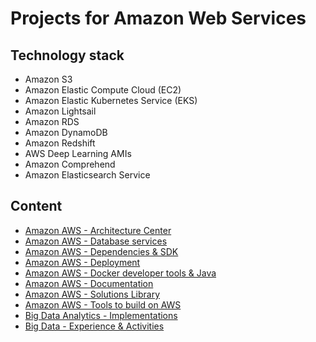 # Projects for Amazon Web Services

## Technology stack
* Amazon S3
* Amazon Elastic Compute Cloud (EC2)
* Amazon Elastic Kubernetes Service (EKS)
* Amazon Lightsail
* Amazon RDS
* Amazon DynamoDB
* Amazon Redshift
* AWS Deep Learning AMIs
* Amazon Comprehend
* Amazon Elasticsearch Service
	
## Content
- [Amazon AWS - Architecture Center](amazon-aws-architectures/README.md)
- [Amazon AWS - Database services](amazon-aws-database-services/README.md)
- [Amazon AWS - Dependencies & SDK](amazon-aws-dependencies-sdk/README.md)
- [Amazon AWS - Deployment](amazon-aws-deployment/README.md)
- [Amazon AWS - Docker developer tools & Java](amazon-aws-docker-developer-tools-java/README.md)
- [Amazon AWS - Documentation](amazon-aws-documentation/README.md)
- [Amazon AWS - Solutions Library](amazon-aws-solutions-library/README.md)
- [Amazon AWS - Tools to build on AWS](amazon-aws-tools-to-build-on-aws/README.md)
- [Big Data Analytics - Implementations](big-data-analytics-implementations/README.md)
- [Big Data - Experience & Activities](big-data-experience-activities/README.md)

